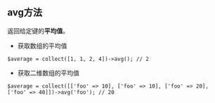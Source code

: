 ## avg方法

返回给定键的**平均值**。

* 获取数组的平均值

```
$average = collect([1, 1, 2, 4])->avg(); // 2
```

* 获取二维数组的平均值

```
$average = collect([['foo' => 10], ['foo' => 10], ['foo' => 20], ['foo' => 40]])->avg('foo'); // 20
```